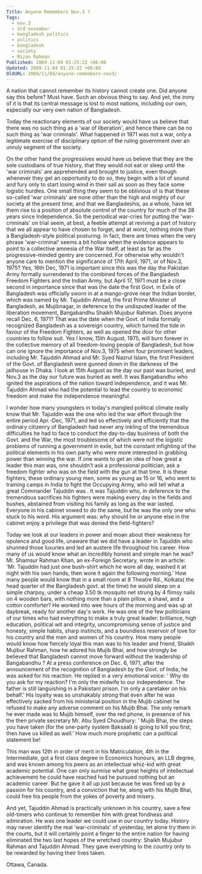 ```yaml
---
Title: Anyone Remembers Nov.3 ?
Tags:
  - nov.3
  - 3rd november
  - bangladesh politics
  - politics
  - bangladesh
  - society
  - Mizan Rahman
Published: 2009-11-04 01:25:22 +06:00
Updated: 2009-11-04 01:25:22 +06:00
OldURL: 2009/11/04/anyone-remembers-nov3/
---
```


A nation that cannot remember its history cannot create one. Did anyone say this before? Must have. Such an obvious thing to say. And yet, the irony of it is that its central message is lost to most nations, including our own, especially our very own nation of Bangladesh.

Today the reactionary elements of our society would have us believe that there was no such thing as a 'war of liberation', and hence there can be no such thing as 'war criminals'. What happened in 1971 was not a war, only a legitimate exercise of disciplinary option of the ruling government over an unruly segment of the society.

On the other hand the progressives would have us believe that they are the sole custodians of true history, that they would not eat or sleep until the 'war criminals' are apprehended and brought to justice, even though whenever they get an opportunity to do so, they begin with a lot of sound and fury only to start losing wind in their sail as soon as they face some logistic hurdles. One small thing they seem to be oblivious of is that these so-called 'war criminals' are none other than the high and mighty of our society at the present time, and that we Bangladeshis, as a whole, have let them rise to a position of absolute control of the country for much of the 38 years since Independence. So the periodical war-cries for putting the 'war-criminals' on trial seem, at best, a feeble attempt at reviving a part of history that we all appear to have chosen to forget, and at worst, nothing more than a Bangladesh-style political posturing. In fact, there are times when the very phrase 'war-criminal' seems a bit hollow when the evidence appears to point to a collective amnesia of the War itself, at least as far as the progressive-minded gentry are concerned.
For otherwise why wouldn't anyone care to mention the significance of 17th April, 1971, or of Nov.3, 1975? Yes, 16th Dec, 1971 is important since this was the day the Pakistan Army formally surrendered to the combined forces of the Bangladesh Freedom Fighters and the Indian Army, but April 17, 1971 must be a close second in importance since that was the date the first Govt. in Exile of Bangladesh was officially sworn in at a mango-grove near the Indian border, which was named by Mr. Tajuddin Ahmad, the first Prime Minister of Bangladesh, as Mujibnagar, in deference to the undisputed leader of the liberation movement, Bangabandhu Shaikh Mujubur Rahman. Does anyone recall Dec. 6, 1971? That was the date when the Govt. of India formally recognized Bangladesh as a sovereign country, which turned the tide in favour of the Freedom Fighters, as well as opened the door for other countries to follow suit. Yes I know, 15th August, 1975, will burn forever in the collective memory of all freedom-loving people of Bangladesh, but how can one ignore the importance of Nov.3, 1975 when four prominent leaders, including Mr. Tajuddin Ahmad and Mr. Syed Nazrul Islam, the first President of the Govt. of Bangladesh were gunned down in the darkness of the jailhouse in Dhaka. I look at 15th August as the day our past was buried, and Nov.3 as the day our future was buried as well. It was Bangabandhu who ignited the aspirations of the nation toward independence, and it was Mr. Tajuddin Ahmad who had the potential to lead the country to economic freedom and make the independence meaningful.

I wonder how many youngsters in today's mangled political climate really know that Mr. Tajuddin was the one who led the war effort through the entire period Apr.-Dec, 1971, and led so effectively and efficiently that the ordinary citizenry of Bangladesh had never any inkling of the tremendous difficulties he had to face to conduct the day-to-day business of both the Govt. and the War, the most troublesome of which were not the logistic problems of running a government in exile, but the constant infighting of the political elements in his own party who were more interested in grabbing power than winning the war. If one wants to get an idea of how great a leader this man was, one shouldn't ask a professional politician, ask a freedom fighter who was on the field with the gun at that time. It is these fighters, these ordinary young men, some as young as 15 or 16, who went to training camps in India to fight the Occupying Army, who will tell what a great Commander Tajuddin was . It was Tajuddin who, in deference to the tremendous sacrifices his fighters were making every day in the fields and bushes, abstained from visiting his family as long as the war lasted. Everyone in his cabinet vowed to do the same, but he was the only one who stuck to his word. His argument was: why should he or anyone else in the cabinet enjoy a privilege that was denied the field-fighters?

Today we look at our leaders in power and moan about their weakness for opulence and good life, unaware that we did have a leader in Tajuddin who shunned those luxuries and led an austere life throughout his career. How many of us would know what an incredibly honest and simple man he was? Mr. Shamsur Rahman Khan, an ex-Foreign Secretary, wrote in an article: 'Mr. Tajuddin had just one bush-shirt which he wore all day, washed it at night with his own hands, then wore it again the following morning.' How many people would know that in a small room at 8 Theatre Rd., Kolkata( the head quarter of the Bangladesh govt. at the time) he would sleep on a simple charpoy, under a cheap 3.50 tk mosquito net strung by 4 flimsy nails on 4 wooden bars, with nothing more than a plain pillow, a shawl, and a cotton comforter? He worked into wee hours of the morning and was up at daybreak, ready for another day's work. He was one of the few politicians of our times who had everything to make a truly great leader: brilliance, high education, political wit and integrity, uncompromising sense of justice and honesty, simple habits, sharp instincts, and a boundless reservoir of love for his country and the men and women of his country. How many people would know how fiercely loyal this man was to his leader and friend, Shaikh Mujibur Rahman, how he adored his Mujib Bhai, and how strongly be believed that Bangladesh cannot move forward without the leadership of Bangabandhu ? At a press conference on Dec. 6, 1971, after the announcement of the recognition of Bangladesh by the Govt. of India, he was asked for his reaction. He replied in a very emotional voice: ' Why do you ask for my reaction? I'm only the midwife to our independence. The father is still languishing in a Pakistani prison. I'm only a caretaker on his behalf.' His loyalty was so unshakably strong that even after he was effectively sacked from his ministerial position in the Mujib cabinet he refused to make any adverse comment on his Mujib Bhai. The only remark he ever made was to Mujib himself, over the red phone, in presence of his the then private secretary Mr. Abu Syed Choudhury: ' Mujib Bhai, the steps you have taken (for the one-party system Baksaal) is going to kill you first, then have us killed as well.' How much more prophetic can a political statement be!

This man was 12th in order of merit in his Matriculation, 4th in the Intermediate, got a first class degree in Economics honours, an LLB degree, and was known among his peers as an intellectual whiz-kid with great academic potential. One can only surmise what great heights of intellectual achievement he could have reached had he pursued nothing but an academic career. But he gave it all up just because he was fired up by a passion for his country, and a conviction that he, along with his Mujib Bhai, could free his people from the yokes of poverty and misery.

And yet, Tajuddin Ahmad is practically unknown in his country, save a few old-timers who continue to remember him with great fondness and admiration. He was one leader we could use in our country today.
History may never identify the real 'war-criminals' of yesterday, let alone try them in the courts, but it will certainly point a finger to the entire nation for having eliminated the two last hopes of the wretched country: Shaikh Mujubur Rahman and Tajuddin Ahmad. They gave everything to the country only to be rewarded by having their lives taken.

Ottawa, Canada.
